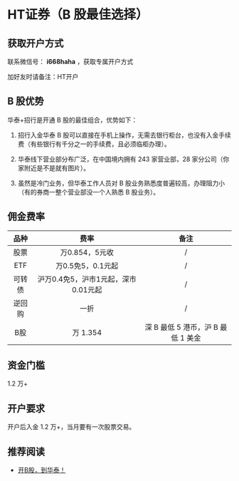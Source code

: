 # HT证券（B 股最佳选择）

## 获取开户方式

联系微信号： **i668haha** ，获取专属开户方式

加好友时请备注：HT开户

## B 股优势

华泰+招行是开通 B 股的最佳组合，优势如下：

1. 招行入金华泰 B 股可以直接在手机上操作，无需去银行柜台，也没有入金手续费（有些银行有千分之一的手续费，且必须临柜办理）。

2. 华泰线下营业部分布广泛，在中国境内拥有 243 家营业部，28 家分公司（你家附近是不是就有图片）。

3. 虽然是冷门业务，但华泰工作人员对 B 股业务熟悉度普遍较高，办理阻力小（有的券商一整个营业部没一个人熟悉 B 股业务）。


## 佣金费率

品种 | 费率 | 备注
:---: | :---: | :---:
股票 | 万0.854，5元收 | /
ETF | 万0.5免5，0.1元起 | /
可转债 | 沪万0.4免5，沪市1元起，深市0.01元起 | /
逆回购 | 一折 | /
B股 | 万 1.354 | 深 B 最低 5 港币，沪 B 最低 1 美金

## 资金门槛

1.2 万+

## 开户要求

开户后入金 1.2 万+，当月要有一次股票交易。


## 推荐阅读

* [开B股，到华泰！](https://mp.weixin.qq.com/s/HmWOhUKq2afmetLOsPpD3g)
